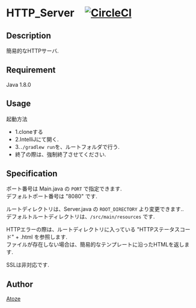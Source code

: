 # HTTP_Server　[![CircleCI](https://circleci.com/gh/Atoze/HTTP_Server.svg?style=svg)](https://circleci.com/gh/Atoze/HTTP_Server)

## Description
簡易的なHTTPサーバ.

## Requirement
Java 1.8.0

## Usage
起動方法　　
* 1.cloneする　　
* 2.IntelliJにて開く.　
* 3.`./gradlew run`を、ルートフォルダで行う.　
* 終了の際は、強制終了させてください.

## Specification
ポート番号は Main.java の `PORT` で指定できます.<br>
デフォルトポート番号は "8080" です.

ルートディレクトリは、Server.java の `ROOT_DIRECTORY` より変更できます..<br>
デフォルトルートディレクトリは、`/src/main/resources` です.

HTTPエラーの際は、ルートディレクトリに入っている "HTTPステータスコード" + .html を参照します.<br>
ファイルが存在しない場合は、簡易的なテンプレートに沿ったHTMLを返します.

SSLは非対応です.

## Author
[Atoze](https://github.com/Atoze)
